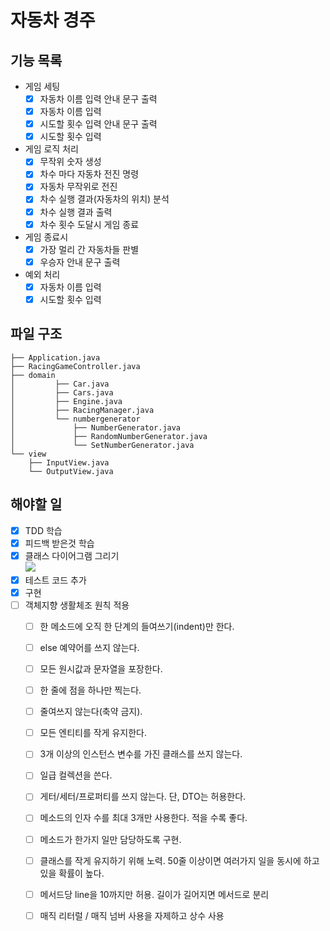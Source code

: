 # 자동차 경주

## 기능 목록

- 게임 세팅
  - [x] 자동차 이름 입력 안내 문구 출력
  - [x] 자동차 이름 입력
  - [x] 시도할 횟수 입력 안내 문구 출력
  - [x] 시도할 횟수 입력

- 게임 로직 처리
  - [x] 무작위 숫자 생성
  - [x] 차수 마다 자동차 전진 명령
  - [x] 자동차 무작위로 전진
  - [x] 차수 실행 결과(자동차의 위치) 분석
  - [x] 차수 실행 결과 출력
  - [x] 차수 횟수 도달시 게임 종료

- 게임 종료시
  - [x] 가장 멀리 간 자동차들 판별
  - [x] 우승자 안내 문구 출력

- 예외 처리
  - [x] 자동차 이름 입력
  - [x] 시도할 횟수 입력

## 파일 구조

```
├── Application.java
├── RacingGameController.java
├── domain
│         ├── Car.java
│         ├── Cars.java
│         ├── Engine.java
│         ├── RacingManager.java
│         └── numbergenerator
│             ├── NumberGenerator.java
│             ├── RandomNumberGenerator.java
│             └── SetNumberGenerator.java
└── view
    ├── InputView.java
    └── OutputView.java
```

## 해야할 일

- [x] TDD 학습
- [x] 피드백 받은것 학습
- [x] 클래스 다이어그램 그리기
  <br><img src="https://drive.google.com/uc?export=download&id=1dyQl5DYD31gapDS3C51iSa2HAisS4Wtc"/><br>
- [x] 테스트 코드 추가
- [x] 구현
- [ ] 객체지향 생활체조 원칙 적용
  - [ ] 한 메소드에 오직 한 단계의 들여쓰기(indent)만 한다.
  - [ ] else 예약어를 쓰지 않는다.
  - [ ] 모든 원시값과 문자열을 포장한다.
  - [ ] 한 줄에 점을 하나만 찍는다.
  - [ ] 줄여쓰지 않는다(축약 금지).
  - [ ] 모든 엔티티를 작게 유지한다.
  - [ ] 3개 이상의 인스턴스 변수를 가진 클래스를 쓰지 않는다.
  - [ ] 일급 컬렉션을 쓴다.
  - [ ] 게터/세터/프로퍼티를 쓰지 않는다. 단, DTO는 허용한다.
  - [ ] 메소드의 인자 수를 최대 3개만 사용한다. 적을 수록 좋다.
  - [ ] 메소드가 한가지 일만 담당하도록 구현.
  - [ ] 클래스를 작게 유지하기 위해 노력. 50줄 이상이면 여러가지 일을 동시에 하고 있을 확률이 높다.
  - [ ] 메서드당 line을 10까지만 허용. 길이가 길어지면 메서드로 분리
  - [ ] 매직 리터럴 / 매직 넘버 사용을 자제하고 상수 사용

